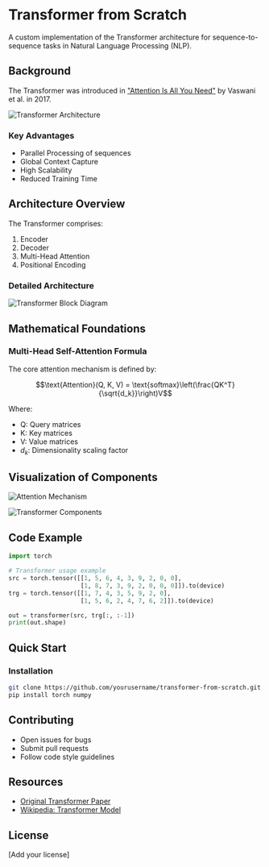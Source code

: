 # Transformer from Scratch

A custom implementation of the Transformer architecture for sequence-to-sequence tasks in Natural Language Processing (NLP).

## Background

The Transformer was introduced in ["Attention Is All You Need"](https://arxiv.org/abs/1706.03762) by Vaswani et al. in 2017.

![Transformer Architecture](https://upload.wikimedia.org/wikipedia/commons/thumb/2/2e/Transformer_architecture.png/1200px-Transformer_architecture.png)

### Key Advantages

- Parallel Processing of sequences
- Global Context Capture
- High Scalability
- Reduced Training Time

## Architecture Overview

The Transformer comprises:

1. Encoder
2. Decoder
3. Multi-Head Attention
4. Positional Encoding

### Detailed Architecture

![Transformer Block Diagram](https://upload.wikimedia.org/wikipedia/commons/thumb/6/60/Transformer_Model_Architecture.png/1200px-Transformer_Model_Architecture.png)

## Mathematical Foundations

### Multi-Head Self-Attention Formula

The core attention mechanism is defined by:

$$\text{Attention}(Q, K, V) = \text{softmax}\left(\frac{QK^T}{\sqrt{d_k}}\right)V$$

Where:
- Q: Query matrices
- K: Key matrices
- V: Value matrices
- $d_k$: Dimensionality scaling factor

## Visualization of Components

![Attention Mechanism](https://upload.wikimedia.org/wikipedia/commons/thumb/3/3f/Scaled_Dot_Product_Attention.png/1200px-Scaled_Dot_Product_Attention.png)

![Transformer Components](https://upload.wikimedia.org/wikipedia/commons/thumb/4/4c/Transformer_components.png/1200px-Transformer_components.png)

## Code Example

```python
import torch

# Transformer usage example
src = torch.tensor([[1, 5, 6, 4, 3, 9, 2, 0, 0], 
                    [1, 8, 7, 3, 9, 2, 0, 0, 0]]).to(device)
trg = torch.tensor([[1, 7, 4, 3, 5, 9, 2, 0], 
                    [1, 5, 6, 2, 4, 7, 6, 2]]).to(device)

out = transformer(src, trg[:, :-1])
print(out.shape)
```

## Quick Start

### Installation

```bash
git clone https://github.com/yourusername/transformer-from-scratch.git
pip install torch numpy
```

## Contributing

- Open issues for bugs
- Submit pull requests
- Follow code style guidelines

## Resources

- [Original Transformer Paper](https://arxiv.org/abs/1706.03762)
- [Wikipedia: Transformer Model](https://en.wikipedia.org/wiki/Transformer_(machine_learning_model))

## License

[Add your license]

